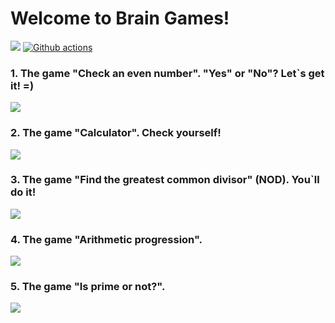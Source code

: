# Welcome to Brain Games!
<a href="https://codeclimate.com/github/KatherinaFed/frontend-project-lvl1/maintainability"><img src="https://api.codeclimate.com/v1/badges/33435174492c119ea799/maintainability" /></a> [![Github actions](https://github.com/KatherinaFed/frontend-project-lvl1/actions/workflows/github-actions.yml/badge.svg)](https://github.com/KatherinaFed/frontend-project-lvl1/actions/workflows/github-actions.yml)

### 1. The game "Check an even number". "Yes" or "No"? Let`s get it! =)

<a href="https://asciinema.org/a/421965" target="_blank"><img src="https://asciinema.org/a/421965.svg" /></a>

### 2. The game "Calculator". Check yourself!

<a href="https://asciinema.org/a/Qs8o4mJwa8N8BCtxeUZ8FchmM" target="_blank"><img src="https://asciinema.org/a/Qs8o4mJwa8N8BCtxeUZ8FchmM.svg" /></a>

### 3. The game "Find the greatest common divisor" (NOD). You`ll do it!

<a href="https://asciinema.org/a/S4pbPeWoKR5RBLW4CaeIMxoQu" target="_blank"><img src="https://asciinema.org/a/S4pbPeWoKR5RBLW4CaeIMxoQu.svg" /></a>

### 4. The game "Arithmetic progression".

<a href="https://asciinema.org/a/svDxYj3mS3dYQgWbfTYM5IVQi" target="_blank"><img src="https://asciinema.org/a/svDxYj3mS3dYQgWbfTYM5IVQi.svg" /></a>

### 5. The game "Is prime or not?".

<a href="https://asciinema.org/a/hsYcJCW8TOMDWpeosl3b18Wcl" target="_blank"><img src="https://asciinema.org/a/hsYcJCW8TOMDWpeosl3b18Wcl.svg" /></a>